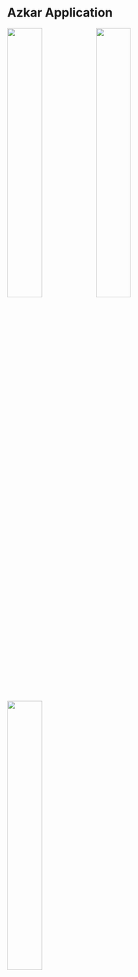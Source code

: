 # Azkar Application

<img src="https://user-images.githubusercontent.com/64696058/132133208-4bc7c999-394b-4335-85ee-9fb2a9e3f0ad.png" width="40%" height="40%"/>                                         <img src="https://user-images.githubusercontent.com/64696058/132133292-583d74c7-6adf-4485-92cf-b0714b595a31.png" width="40%" height="40%"/>
<img src="https://user-images.githubusercontent.com/64696058/145756071-0a065b36-237e-4d07-a37b-2094998c7644.png" width="40%" height="40%"/>
